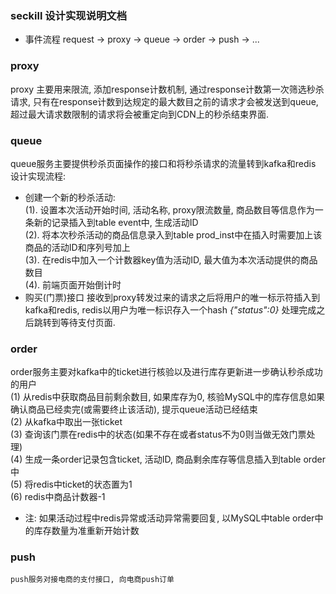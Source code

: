 ### seckill 设计实现说明文档

 * 事件流程 request -> proxy -> queue -> order -> push -> ...
 
### proxy
  proxy 主要用来限流, 添加response计数机制, 通过response计数第一次筛选秒杀请求, 只有在response计数到达规定的最大数目之前的请求才会被发送到queue, 超过最大请求数限制的请求将会被重定向到CDN上的秒杀结束界面.
  
### queue
  queue服务主要提供秒杀页面操作的接口和将秒杀请求的流量转到kafka和redis
  设计实现流程:
* 创建一个新的秒杀活动: </br>
    (1). 设置本次活动开始时间, 活动名称, proxy限流数量, 商品数目等信息作为一条新的记录插入到table event中, 生成活动ID </br>
    (2). 将本次秒杀活动的商品信息录入到table prod_inst中在插入时需要加上该商品的活动ID和序列号加上 </br>
    (3). 在redis中加入一个计数器key值为活动ID, 最大值为本次活动提供的商品数目 </br>
    (4). 前端页面开始倒计时
* 购买(门票)接口
  接收到proxy转发过来的请求之后将用户的唯一标示符插入到kafka和redis, redis以用户为唯一标识存入一个hash  *{"status":0}* 处理完成之后跳转到等待支付页面.
  
### order
  order服务主要对kafka中的ticket进行核验以及进行库存更新进一步确认秒杀成功的用户</br>
  (1) 从redis中获取商品目前剩余数目, 如果库存为0, 核验MySQL中的库存信息如果确认商品已经卖完(或需要终止该活动), 提示queue活动已经结束</br>
  (2) 从kafka中取出一张ticket </br>
  (3) 查询该门票在redis中的状态(如果不存在或者status不为0则当做无效门票处理) </br>
  (4) 生成一条order记录包含ticket, 活动ID, 商品剩余库存等信息插入到table order中 </br>
  (5) 将redis中ticket的状态置为1 </br>
  (6) redis中商品计数器-1 </br>
* 注: 如果活动过程中redis异常或活动异常需要回复, 以MySQL中table order中的库存数量为准重新开始计数  

### push
    push服务对接电商的支付接口, 向电商push订单
    





 
